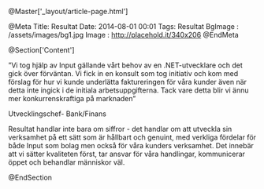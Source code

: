 @Master['_layout/article-page.html'] 

@Meta
Title: Resultat
Date: 2014-08-01 00:01
Tags: Resultat
BgImage : /assets/images/bg1.jpg
Image : http://placehold.it/340x206
@EndMeta

@Section['Content']

”Vi tog hjälp av Input gällande vårt behov av en .NET-utvecklare och det gick över förväntan. Vi fick in en konsult som tog initiativ och kom med förslag för hur vi kunde underlätta faktureringen för våra kunder även när detta inte ingick i de initiala arbetsuppgifterna. Tack vare detta blir vi ännu mer konkurrenskraftiga på marknaden”
 
Utvecklingschef- Bank/Finans
 
Resultat handlar inte bara om siffror - det handlar om att utveckla sin verksamhet på ett sätt som är hållbart och genuint, med verkliga fördelar för både Input som bolag men också för våra kunders verksamhet. Det innebär att vi sätter kvaliteten först, tar ansvar för våra handlingar, kommunicerar öppet och behandlar människor väl.

@EndSection



